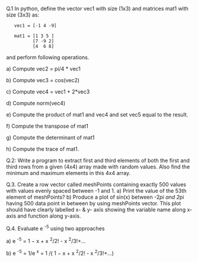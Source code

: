 Q.1 In python, define the vector vec1 with size (1x3) and matrices mat1 with size (3x3) as:

       vec1 = [-1 4 -9]
       
       mat1 = [1 3 5 ]
              [7 -9 2]
              [4  6 8]

and perform following operations.

a) Compute  vec2 = pi/4 * vec1

b) Compute  vec3 = cos(vec2)

c) Compute  vec4 = vec1 + 2*vec3

d) Compute  norm(vec4)

e) Compute the product of mat1 and vec4 and set vec5 equal to the result.

f) Compute the transpose of mat1

g) Compute the determinant of mat1

h) Compute the trace of mat1.



Q.2: Write a program to extract first and third elements of both the first and third rows from a given
(4x4) array made with random values. Also find the minimum and maximum elements in this 4x4 array.


Q.3. Create a row vector called meshPoints containing exactly 500 values with values evenly spaced
between -1 and 1.
a) Print the value of the 53th element of meshPoints?
b) Produce a plot of sin(x) between -2*pi and 2*pi having 500 data point in between by using
meshPoints vector.
This plot should have clearly labelled x- & y- axis showing the variable name along x-axis and
function along y-axis.


Q.4. Evaluate e <sup>-5</sup> using two approaches

a) e <sup>-5</sup> = 1 − x + x <sup>2</sup>/2! - x <sup>2</sup>/3!+...

b) e <sup>-5</sup> = 1/e <sup>x</sup> = 1 /( 1 − x + x <sup>2</sup>/2! - x <sup>2</sup>/3!+...)
